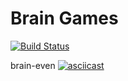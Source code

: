 # Brain Games
[![Build Status](https://travis-ci.org/odessit-qwerty/python-project-lvl1.svg?branch=master)](https://travis-ci.org/odessit-qwerty/python-project-lvl1)

brain-even
[![asciicast](https://asciinema.org/a/m82Szlz0snMXC5cxBsLRWcFIv.svg)](https://asciinema.org/a/m82Szlz0snMXC5cxBsLRWcFIv)
